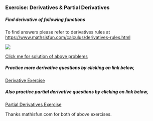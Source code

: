 ### Exercise: Derivatives & Partial Derivatives

##### Find derivative of following functions

To find answers please refer to derivatives rules at https://www.mathsisfun.com/calculus/derivatives-rules.html


![](derivatives_question.jpg)

[Click me for solution of above problems](https://github.com/codebasics/deep-learning-keras-tf-tutorial/blob/main/3_derivatives/derivatives_exercise_solution.md)

##### Practice more derivative questions by clicking on link below,
[Derivative Exercise](https://www.mathopolis.com/questions/q.html?id=6800&t=mif&qs=6800_6801_6802_6803_6804_6805_6806_6807_6808_6809_6810_6811_6812&site=1&ref=2f63616c63756c75732f64657269766174697665732d72756c65732e68746d6c&title=446572697661746976652052756c6573)

##### Also practice partial derivative questions by clicking on link below,
[Partial Derivatives Exercise](https://www.mathopolis.com/questions/q.html?id=13373&t=mif&qs=13373_13374_13375_13376_13377_13378_13379_13380_13381_13382_13383&site=1&ref=2f63616c63756c75732f64657269766174697665732d7061727469616c2e68746d6c&title=5061727469616c204465726976617469766573)


Thanks mathisfun.com for both of above exercises.


